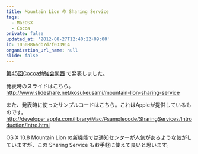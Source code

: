 ```yaml
---
title: Mountain Lion の Sharing Service
tags:
  - MacOSX
  - Cocoa
private: false
updated_at: '2012-08-27T12:40:22+09:00'
id: 1050886adb7d7f033914
organization_url_name: null
slide: false
---
```

[第45回Cocoa勉強会関西](http://atnd.org/events/30192) で発表しました。

発表時のスライドはこちら。
http://www.slideshare.net/kosukeusami/mountain-lion-sharing-service

また、発表時に使ったサンプルコードはこちら。これはAppleが提供しているものです。
http://developer.apple.com/library/Mac/#samplecode/SharingServices/Introduction/Intro.html

OS X 10.8 Mountain Lion の新機能では通知センターが人気があるような気がしていますが、この Sharing Service もお手軽に使えて良いと思います。
